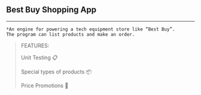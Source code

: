 ## Best Buy Shopping App
*******************************
    *An engine for powering a tech equipment store like “Best Buy”. 
    The program can list products and make an order.

> FEATURES: 
> 
> Unit Testing 📋 
> 
> Special types of products 📦
> 
>  Price Promotions 🎁